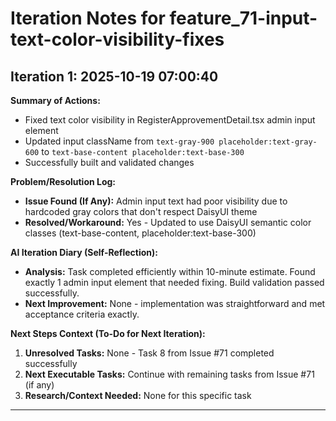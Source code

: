 # Iteration Notes for feature_71-input-text-color-visibility-fixes

## Iteration 1: 2025-10-19 07:00:40

**Summary of Actions:**
* Fixed text color visibility in RegisterApprovementDetail.tsx admin input element
* Updated input className from `text-gray-900 placeholder:text-gray-600` to `text-base-content placeholder:text-base-300`
* Successfully built and validated changes

**Problem/Resolution Log:**
* **Issue Found (If Any):** Admin input text had poor visibility due to hardcoded gray colors that don't respect DaisyUI theme
* **Resolved/Workaround:** Yes - Updated to use DaisyUI semantic color classes (text-base-content, placeholder:text-base-300)

**AI Iteration Diary (Self-Reflection):**
* **Analysis:** Task completed efficiently within 10-minute estimate. Found exactly 1 admin input element that needed fixing. Build validation passed successfully.
* **Next Improvement:** None - implementation was straightforward and met acceptance criteria exactly.

**Next Steps Context (To-Do for Next Iteration):**
1. **Unresolved Tasks:** None - Task 8 from Issue #71 completed successfully
2. **Next Executable Tasks:** Continue with remaining tasks from Issue #71 (if any)
3. **Research/Context Needed:** None for this specific task

---